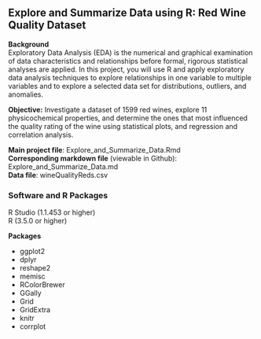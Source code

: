 ## Explore and Summarize Data using R: Red Wine Quality Dataset 

**Background**  
Exploratory Data Analysis (EDA) is the numerical and graphical examination of data characteristics and relationships before formal, rigorous statistical analyses are applied. In this project, you will use R and apply exploratory data analysis techniques to explore relationships in one variable to multiple variables and to explore a selected data set for distributions, outliers, and anomalies.  
  

**Objective:**  Investigate a dataset of 1599 red wines, explore 11 physicochemical properties, and determine the ones that most influenced the quality rating of the wine using statistical plots, and regression and correlation analysis.  

**Main project file**: Explore_and_Summarize_Data.Rmd  
**Corresponding markdown file** (viewable in Github): Explore_and_Summarize_Data.md   
**Data file**: wineQualityReds.csv  
  
     
### Software and R Packages    
R Studio (1.1.453 or higher)   
R (3.5.0 or higher) 

**Packages**  
- ggplot2  
- dplyr  
- reshape2  
- memisc  
- RColorBrewer  
- GGally  
- Grid  
- GridExtra  
- knitr  
- corrplot  



